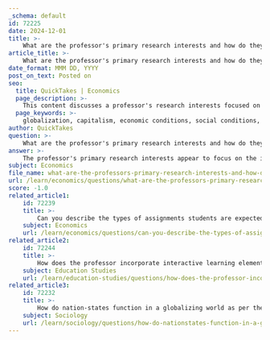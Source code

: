 ```yaml
---
_schema: default
id: 72225
date: 2024-12-01
title: >-
    What are the professor's primary research interests and how do they relate to globalization and capitalism?
article_title: >-
    What are the professor's primary research interests and how do they relate to globalization and capitalism?
date_format: MMM DD, YYYY
post_on_text: Posted on
seo:
  title: QuickTakes | Economics
  page_description: >-
    This content discusses a professor's research interests focused on the intersections of globalization and capitalism, emphasizing their impact on economic and social conditions, technological change, labor migration, and political implications.
  page_keywords: >-
    globalization, capitalism, economic conditions, social conditions, technological change, financial crises, neoliberal policies, privatization, deregulation, labor migration, global political economy, migrant rights, economic implications, inequality, labor conditions, nation-states, economic development, environmental impacts
author: QuickTakes
question: >-
    What are the professor's primary research interests and how do they relate to globalization and capitalism?
answer: >-
    The professor's primary research interests appear to focus on the intersections of globalization and capitalism, particularly how these forces shape economic and social conditions globally. Their work emphasizes the impact of globalization on markets, highlighting that it accelerates technological change and intensifies distributional consequences, which can lead to wider financial crises and global-scale problems. \n\nOne key aspect of their research is the examination of how capitalism, historically a driver of change, interacts with globalization to produce significant political implications. This includes exploring the effects of neoliberal policies such as privatization and deregulation, which have been shown to undermine access to essential services like healthcare, education, and fair labor conditions. \n\nAdditionally, the professor investigates labor migration as a critical component of the global political economy, addressing how contemporary capitalism has been misrepresented in discussions about globalization. They analyze the challenges and issues surrounding labor migration, including the rights of migrants and the economic implications of migration flows on both sending and receiving countries.\n\nOverall, the professor's research contributes to a deeper understanding of how globalization and capitalism are intertwined, affecting inequality, labor conditions, and the role of nation-states in managing these dynamics. This work is crucial for comprehending the broader implications of economic development and the environmental impacts that arise from these processes.
subject: Economics
file_name: what-are-the-professors-primary-research-interests-and-how-do-they-relate-to-globalization-and-capitalism.md
url: /learn/economics/questions/what-are-the-professors-primary-research-interests-and-how-do-they-relate-to-globalization-and-capitalism
score: -1.0
related_article1:
    id: 72239
    title: >-
        Can you describe the types of assignments students are expected to complete?
    subject: Economics
    url: /learn/economics/questions/can-you-describe-the-types-of-assignments-students-are-expected-to-complete
related_article2:
    id: 72244
    title: >-
        How does the professor incorporate interactive learning elements into the course structure?
    subject: Education Studies
    url: /learn/education-studies/questions/how-does-the-professor-incorporate-interactive-learning-elements-into-the-course-structure
related_article3:
    id: 72232
    title: >-
        How do nation-states function in a globalizing world as per the course material?
    subject: Sociology
    url: /learn/sociology/questions/how-do-nationstates-function-in-a-globalizing-world-as-per-the-course-material
---
```


&nbsp;